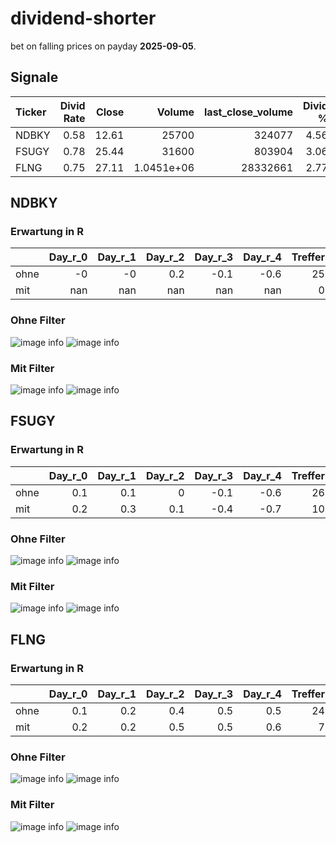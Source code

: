 # dividend-shorter

bet on falling prices on payday **2025-09-05**.

## Signale

| Ticker   |   Divid Rate |   Close |         Volume |   last_close_volume |   Divid % | 5_Days_pos   | above_SMA_50   |
|:---------|-------------:|--------:|---------------:|--------------------:|----------:|:-------------|:---------------|
| NDBKY    |         0.58 |   12.61 | 25700          |              324077 |      4.56 | False        | False          |
| FSUGY    |         0.78 |   25.44 | 31600          |              803904 |      3.06 | True         | True           |
| FLNG     |         0.75 |   27.11 |     1.0451e+06 |            28332661 |      2.77 | False        | True           |

## NDBKY

### Erwartung in R
|      |   Day_r_0 |   Day_r_1 |   Day_r_2 |   Day_r_3 |   Day_r_4 |   Treffer |
|:-----|----------:|----------:|----------:|----------:|----------:|----------:|
| ohne |        -0 |        -0 |       0.2 |      -0.1 |      -0.6 |        25 |
| mit  |       nan |       nan |     nan   |     nan   |     nan   |         0 |

### Ohne Filter
![image info](./data/NDBKY_box_all.png)
![image info](./data/NDBKY_median_all.png)

### Mit Filter
![image info](./data/NDBKY_box_filtered.png)
![image info](./data/NDBKY_median_filtered.png)

## FSUGY

### Erwartung in R
|      |   Day_r_0 |   Day_r_1 |   Day_r_2 |   Day_r_3 |   Day_r_4 |   Treffer |
|:-----|----------:|----------:|----------:|----------:|----------:|----------:|
| ohne |       0.1 |       0.1 |       0   |      -0.1 |      -0.6 |        26 |
| mit  |       0.2 |       0.3 |       0.1 |      -0.4 |      -0.7 |        10 |

### Ohne Filter
![image info](./data/FSUGY_box_all.png)
![image info](./data/FSUGY_median_all.png)

### Mit Filter
![image info](./data/FSUGY_box_filtered.png)
![image info](./data/FSUGY_median_filtered.png)

## FLNG

### Erwartung in R
|      |   Day_r_0 |   Day_r_1 |   Day_r_2 |   Day_r_3 |   Day_r_4 |   Treffer |
|:-----|----------:|----------:|----------:|----------:|----------:|----------:|
| ohne |       0.1 |       0.2 |       0.4 |       0.5 |       0.5 |        24 |
| mit  |       0.2 |       0.2 |       0.5 |       0.5 |       0.6 |         7 |

### Ohne Filter
![image info](./data/FLNG_box_all.png)
![image info](./data/FLNG_median_all.png)

### Mit Filter
![image info](./data/FLNG_box_filtered.png)
![image info](./data/FLNG_median_filtered.png)

